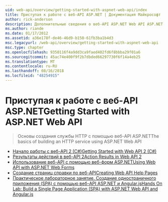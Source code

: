 ```yaml
---
uid: web-api/overview/getting-started-with-aspnet-web-api/index
title: Приступая к работе с веб-API ASP.NET | Документация Майкрософт
author: rick-anderson
description: Дополнительные сведения о веб-API ASP.NET Web API ASP.NET — это платформа, которая позволяет легко создавать службы HTTP для широкого диапазона клиентов, включая браузеры...
ms.author: riande
ms.date: 01/17/2012
ms.assetid: a36e178f-de46-46d9-b150-61fb3ba1b4d3
msc.legacyurl: /web-api/overview/getting-started-with-aspnet-web-api
msc.type: chapter
ms.openlocfilehash: 9350116f4a9dd3ca9faed402fd6f8bbba29f01a6
ms.sourcegitcommit: 45ac74e400f9f2b7dbded66297730f6f14a4eb25
ms.translationtype: MT
ms.contentlocale: ru-RU
ms.lasthandoff: 08/16/2018
ms.locfileid: "48254915"
---
```

<a name="getting-started-with-aspnet-web-api"></a><span data-ttu-id="0b5b1-103">Приступая к работе с веб-API ASP.NET</span><span class="sxs-lookup"><span data-stu-id="0b5b1-103">Getting Started with ASP.NET Web API</span></span>
====================
> <span data-ttu-id="0b5b1-104">Основы создания службы HTTP с помощью веб-API ASP.NET</span><span class="sxs-lookup"><span data-stu-id="0b5b1-104">The basics of building an HTTP service using ASP.NET Web API</span></span>


- [<span data-ttu-id="0b5b1-105">Начало работы с веб-API 2 (C#)</span><span class="sxs-lookup"><span data-stu-id="0b5b1-105">Getting Started with Web API 2 (C#)</span></span>](tutorial-your-first-web-api.md)
- [<span data-ttu-id="0b5b1-106">Результаты действий в веб-API 2</span><span class="sxs-lookup"><span data-stu-id="0b5b1-106">Action Results in Web API 2</span></span>](action-results.md)
- [<span data-ttu-id="0b5b1-107">Использование веб-API с помощью веб-форм ASP.NET</span><span class="sxs-lookup"><span data-stu-id="0b5b1-107">Using Web API with ASP.NET Web Forms</span></span>](using-web-api-with-aspnet-web-forms.md)
- [<span data-ttu-id="0b5b1-108">Создание страниц справки по веб-API</span><span class="sxs-lookup"><span data-stu-id="0b5b1-108">Creating Web API Help Pages</span></span>](creating-api-help-pages.md)
- [<span data-ttu-id="0b5b1-109">Практическое лабораторное занятие. Создание одностраничного приложения (SPA) с помощью веб-API ASP.NET и Angular.js</span><span class="sxs-lookup"><span data-stu-id="0b5b1-109">Hands On Lab: Build a Single Page Application (SPA) with ASP.NET Web API and Angular.js</span></span>](build-a-single-page-application-spa-with-aspnet-web-api-and-angularjs.md)

